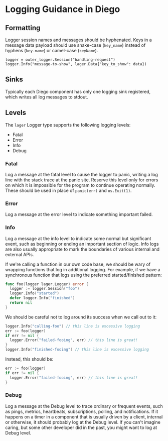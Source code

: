 # Logging Guidance in Diego

## Formatting

Logger session names and messages should be hyphenated. Keys in a message data payload should use snake-case (`key_name`) instead of hyphens (`key-name`) or camel-case (`keyName`).

```
logger = outer_logger.Session("handling-request")
logger.Info("message-to-show", lager.Data{"key_to_show": data})
```

## Sinks

Typically each Diego component has only one logging sink registered, which writes all log messages to stdout.


## Levels

The `lager` Logger type supports the following logging levels:

* Fatal
* Error
* Info
* Debug


### Fatal

Log a message at the fatal level to cause the logger to panic, writing a log line with the stack trace at the panic site. Reserve this level only for errors on which it is impossible for the program to continue operating normally. These should be used in place of `panic(err)` and `os.Exit(1)`.

### Error

Log a message at the error level to indicate something important failed.


### Info

Log a message at the info level to indicate some normal but significant event, such as beginning or ending an important section of logic. Info logs are also usually appropriate to mark the boundaries of various internal and external APIs.

If we're calling a function in our own code base, we should be wary of wrapping functions that log in additional logging. For example, if we have a synchronous function that logs using the preferred started/finished pattern:
```go
func foo(logger lager.Logger) error {
  logger := logger.Session("foo")
  logger.Info("started")
  defer logger.Info("finished")
  return nil
}
```
We should be careful not to log around its success when we call out to it:
```go
logger.Info("calling-foo") // this line is excessive logging
err := foo(logger)
if err != nil {
  logger.Error("failed-fooing", err) // this line is great!
}
logger.Info("finished-fooing") // this line is excessive logging
```
Instead, this should be:
```go
err := foo(logger)
if err != nil {
  logger.Error("failed-fooing", err) // this line is great!
}
```



### Debug

Log a message at the Debug level to trace ordinary or frequent events, such as pings, metrics, heartbeats, subscriptions, polling, and notifications. If it happens on a timer in a component that is usually driven by a client, internal or otherwise, it should probably log at the Debug level. If you can't imagine caring, but some other developer did in the past, you might want to log at Debug level. 
